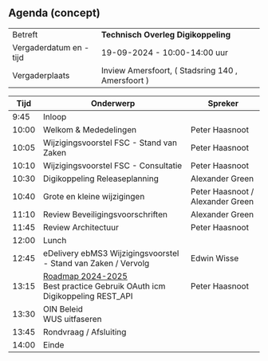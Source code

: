 
## Agenda (concept)

|  |   |
|------------------------|-------------------------------------| 
| Betreft  | **Technisch Overleg Digikoppeling** |
| Vergaderdatum en -tijd | 19-09-2024 - 10:00-14:00 uur  |
| Vergaderplaats  | Inview Amersfoort, ( Stadsring 140 , Amersfoort ) |


| Tijd | Onderwerp |Spreker|
| --- | --- | --- |
| 9:45 | Inloop        | 
| 10:00| Welkom & Mededelingen        |    Peter Haasnoot |
| 10:05 | Wijzigingsvoorstel FSC - Stand van Zaken | Peter Haasnoot |
| 10:10 | Wijzigingsvoorstel FSC - Consultatie | Peter Haasnoot |
| 10:30 | Digikoppeling Releaseplanning | Alexander Green | 
| 10:40 | Grote en kleine wijzigingen | Peter Haasnoot / Alexander Green | 
| 11:10 | Review Beveiligingsvoorschriften |Alexander Green| 
| 11:45 | Review Architectuur | Peter Haasnoot|
| 12:00 | Lunch|
| 12:45 | eDelivery ebMS3 Wijzigingsvoorstel - Stand van Zaken / Vervolg | Edwin Wisse | 
| 13:15 | [Roadmap 2024-2025](https://github.com/Logius-standaarden/Digikoppeling-Algemeen/blob/roadmap_2024-2026/Digikoppeling_Roadmap_2024_2025.md#tijdlijn-roadmap-digikoppeling-standaarden) <BR> Best practice Gebruik OAuth icm Digikoppeling REST_API|Peter Haasnoot|
| 13:30 | OIN Beleid<BR>WUS uitfaseren |
| 13:45 | Rondvraag / Afsluiting |
| 14:00 | Einde |
